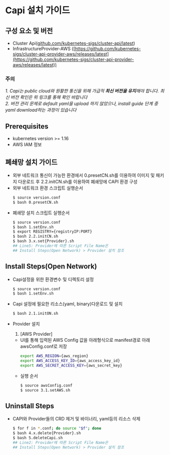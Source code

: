 
# Capi 설치 가이드

## 구성 요소 및 버전
* Cluster Api([github.com/kubernetes-sigs/cluster-api/latest](https://github.com/kubernetes-sigs/cluster-api/releases/latest))
* InfrastructureProvider-AWS ([https://github.com/kubernetes-sigs/cluster-api-provider-aws/releases/latest](https://github.com/kubernetes-sigs/cluster-api-provider-aws/releases/latest))

 ### **주의**
 _1. Capi는 public cloud와 원활한 통신을 위해 가급적 **최신 버전을 유지**해야 합니다. 최신 버전 확인은 위 링크를 통해 확인 바랍니다_
 <br>_2. 버전 관리 문제로 default yaml을 upload 하지 않았으나, install guide 단계 중 yaml download하는 과정이 있습니다_ 

## Prerequisites
* kubernetes version >= 1.16
* AWS IAM 정보

## 폐쇄망 설치 가이드
* 외부 네트워크 통신이 가능한 환경에서 0.presetCN.sh를 이용하여 이미지 및 패키지 다운로드 후 2.2.initCN.sh를 이용하여 폐쇄망에 CAPI 환경 구성
* 외부 네트워크 환경 스크립트 실행순서
    ```bash
    $ source version.conf
    $ bash 0.presetCN.sh
    ```
* 폐쇄망 설치 스크립트 실행순서
    ```bash
    $ source version.conf
    $ bash 1.setEnv.sh
    $ export REGISTRY={registryIP:PORT}
    $ bash 2.2.initCN.sh
    $ bash 3.x.set{Provider}.sh
    ## Line5: Provider에 따른 Script File Name은
    ## Install Steps(Open Network) > Provider 설치 참조
    ```
## Install Steps(Open Network)
* Capi설정을 위한 환경변수 및 디렉토리 설정
    ```bash
    $ source version.conf
    $ bash 1.setEnv.sh
    ```

* Capi 설정에 필요한 리소스(yaml, binary)다운로드 및 설치
    ```bash
    $ bash 2.1.initON.sh
    ```

* Provider 설치
    1. [AWS Provider]
    * UI를 통해 입력된 AWS Config 값을 아래형식으로 manifest경로 아래 awsConfig.conf로 저장
        ```bash
        export AWS_REGION={aws_region}
        export AWS_ACCESS_KEY_ID={aws_access_key_id}
        export AWS_SECRET_ACCESS_KEY={aws_secret_key}
        ```
    * 실행 순서
        ```bash
        $ source awsConfig.conf
        $ source 3.1.setAWS.sh
        ```

## Uninstall Steps
* CAPI와 Provider들의 CRD 제거 및 바이너리, yaml등의 리소스 삭제
    ```bash
    $ for f in *.conf; do source "$f"; done
    $ bash 4.x.delete{Provider}.sh
    $ bash 5.deleteCapi.sh
    ## Line2: Provider에 따른 Script File Name은
    ## Install Steps(Open Network) > Provider 설치 참조
    ```